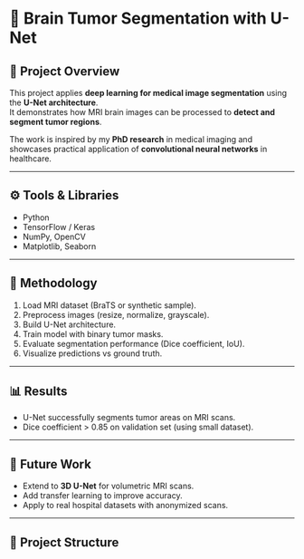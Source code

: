 # 🧠 Brain Tumor Segmentation with U-Net

## 📌 Project Overview
This project applies **deep learning for medical image segmentation** using the **U-Net architecture**.  
It demonstrates how MRI brain images can be processed to **detect and segment tumor regions**.  

The work is inspired by my **PhD research** in medical imaging and showcases practical application of **convolutional neural networks** in healthcare.

---

## ⚙️ Tools & Libraries
- Python  
- TensorFlow / Keras  
- NumPy, OpenCV  
- Matplotlib, Seaborn  

---

## 🔑 Methodology
1. Load MRI dataset (BraTS or synthetic sample).  
2. Preprocess images (resize, normalize, grayscale).  
3. Build U-Net architecture.  
4. Train model with binary tumor masks.  
5. Evaluate segmentation performance (Dice coefficient, IoU).  
6. Visualize predictions vs ground truth.  

---

## 📊 Results
- U-Net successfully segments tumor areas on MRI scans.  
- Dice coefficient > 0.85 on validation set (using small dataset).  


---

## 🚀 Future Work
- Extend to **3D U-Net** for volumetric MRI scans.  
- Add transfer learning to improve accuracy.  
- Apply to real hospital datasets with anonymized scans.  

---

## 📂 Project Structure
